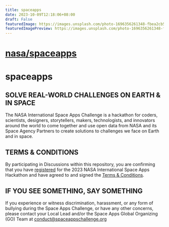 ```yaml
---
title: spaceapps
date: 2023-10-09T12:18:06+08:00
draft: False
featuredImage: https://images.unsplash.com/photo-1696356261348-fbea2cb5d2cb?ixid=M3w0NjAwMjJ8MHwxfHJhbmRvbXx8fHx8fHx8fDE2OTY4MjQ5MTN8&ixlib=rb-4.0.3
featuredImagePreview: https://images.unsplash.com/photo-1696356261348-fbea2cb5d2cb?ixid=M3w0NjAwMjJ8MHwxfHJhbmRvbXx8fHx8fHx8fDE2OTY4MjQ5MTN8&ixlib=rb-4.0.3
---
```


# [nasa/spaceapps](https://github.com/nasa/spaceapps)

# spaceapps
## SOLVE REAL-WORLD CHALLENGES ON EARTH & IN SPACE
The NASA International Space Apps Challenge is a hackathon for coders, scientists, designers, storytellers, makers, technologists, and innovators around the world to come together and use open data from NASA and its Space Agency Partners to create solutions to challenges we face on Earth and in space.

## TERMS & CONDITIONS
By participating in Discussions within this repository, you are confirming that you have [registered](https://www.spaceappschallenge.org/2023/) for the 2023 NASA International Space Apps Hackathon and have agreed to and signed the [Terms & Conditions](https://www.spaceappschallenge.org/legal/).

## IF YOU SEE SOMETHING, SAY SOMETHING
If you experience or witness discrimination, harassment, or any form of bullying during the Space Apps Challenge, or have any other concerns, please contact your Local Lead and/or the Space Apps Global Organizing (GO) Team at conduct@spaceappschallenge.org